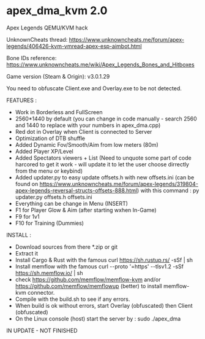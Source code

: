 # apex_dma_kvm 2.0
 Apex Legends QEMU/KVM hack

UnknownCheats thread: https://www.unknowncheats.me/forum/apex-legends/406426-kvm-vmread-apex-esp-aimbot.html

Bone IDs reference: https://www.unknowncheats.me/wiki/Apex_Legends_Bones_and_Hitboxes

Game version (Steam & Origin): v3.0.1.29

You need to obfuscate Client.exe and Overlay.exe to be not detected.

FEATURES :
 - Work in Borderless and FullScreen
 - 2560*1440 by default (you can change in code manually - search 2560 and 1440 to replace with your numbers in apex_dma.cpp)
 - Red dot in Overlay when Client is connected to Server
 - Optimization of DTB shuffle
 - Added Dynamic Fov/Smooth/Aim from low meters (80m)
 - Added Player XP/Level
 - Added Spectators viewers + List (Need to unquote some part of code harcored to get it work - will update it to let the user choose dirrectly from the menu or keybind)
 - Added updater.py to easy update offsets.h with new offsets.ini (can be found on https://www.unknowncheats.me/forum/apex-legends/319804-apex-legends-reversal-structs-offsets-888.html) with this command : py updater.py offsets.h offsets.ini
 - Everything can be change in Menu (INSERT)
 - F1 for Player Glow & Aim (after starting wxhen In-Game)
 - F9 for 1v1
 - F10 for Training (Dummies)

INSTALL : 
- Download sources from there *.zip or git
- Extract it
- Install Cargo & Rust with the famous curl https://sh.rustup.rs/ -sSf | sh
- Install memflow with the famous curl --proto '=https' --tlsv1.2 -sSf https://sh.memflow.io/ | sh
- check https://github.com/memflow/memflow-kvm and/or https://github.com/memflow/memflowup (better) to install memflow-kvm connector.
- Compile with the build.sh to see if any errors.
- When build is ok without errors, start Overlay (obfuscated) then Client (obfuscated)
- On the Linux console (host) start the server by : sudo ./apex_dma


IN UPDATE - NOT FINISHED
